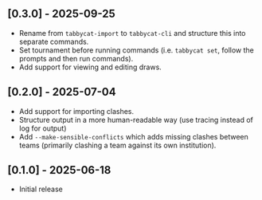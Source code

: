 ## [0.3.0] - 2025-09-25

- Rename from `tabbycat-import` to `tabbycat-cli` and structure this into
  separate commands.
- Set tournament before running commands (i.e. `tabbycat set`, follow the
  prompts and then run commands).
- Add support for viewing and editing draws.

## [0.2.0] - 2025-07-04

- Add support for importing clashes.
- Structure output in a more human-readable way (use tracing instead of log for
  output)
- Add `--make-sensible-conflicts` which adds missing clashes between teams
  (primarily clashing a team against its own institution).

## [0.1.0] - 2025-06-18

- Initial release
